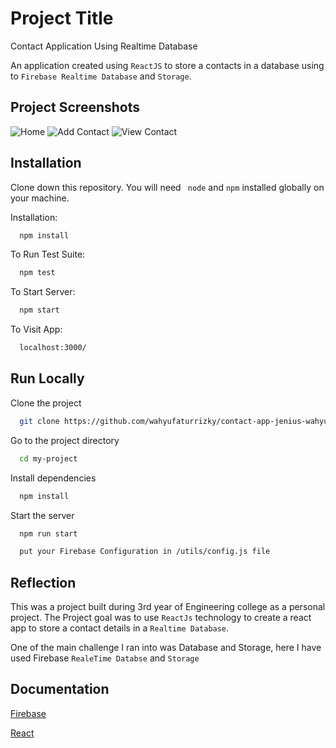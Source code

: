 # Project Title

Contact Application Using Realtime Database

An application created using `ReactJS` to store a contacts in a database using to `Firebase Realtime Database` and `Storage`.

## Project Screenshots

![Home](https://user-images.githubusercontent.com/61627365/146380307-89949cdd-444d-4ca2-a0f4-4808bfbca179.jpg)
![Add Contact](https://user-images.githubusercontent.com/61627365/146380299-f2aec512-8c86-4fc2-85cf-05b4d0185966.jpg)
![View Contact](https://user-images.githubusercontent.com/61627365/146380309-4f9b06c2-c75e-4e36-940a-8a6a22d53979.jpg)

## Installation

Clone down this repository. You will need ` node` and `npm` installed globally on your machine.

Installation:

```bash
  npm install
```

To Run Test Suite:

```bash
  npm test
```

To Start Server:

```bash
  npm start
```

To Visit App:

```bash
  localhost:3000/
```

## Run Locally

Clone the project

```bash
  git clone https://github.com/wahyufaturrizky/contact-app-jenius-wahyu
```

Go to the project directory

```bash
  cd my-project
```

Install dependencies

```bash
  npm install
```

Start the server

```bash
  npm run start
```

```bash
  put your Firebase Configuration in /utils/config.js file
```

## Reflection

This was a project built during 3rd year of Engineering college as a personal project. The Project goal was to use `ReactJs` technology to create a react app to store a contact details in a `Realtime Database`.

One of the main challenge I ran into was Database and Storage, here I have used Firebase `RealeTime Databse` and `Storage`

## Documentation

[Firebase](https://firebase.google.com/docs)

[React](https://beta.reactjs.org/)
